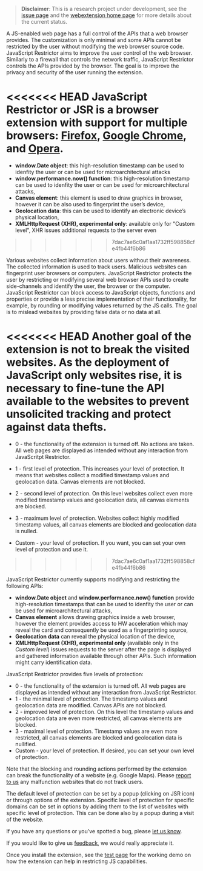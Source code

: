 > **Disclaimer**: This is a research project under development, see the [issue page](https://github.com/polcak/jsrestrictor/issues) and the [webextension home page](https://polcak.github.io/jsrestrictor/) for more details about the current status.

A JS-enabled web page has a full control of the APIs that a web browser provides. The customization is only minimal and some APIs cannot be restricted by the user without modifying the web browser source code. JavaScript Restrictor aims to improve the user control of the web browser. Similarly to a firewall that controls the network traffic, JavaScript Restrictor controls the APIs provided by the browser. The goal is to improve the privacy and security of the user running the extension.

<<<<<<< HEAD
JavaScript Restrictor or JSR is a browser extension with support for multiple browsers: [Firefox](https://addons.mozilla.org/cs/firefox/addon/javascript-restrictor/), [Google Chrome](https://chrome.google.com/webstore/detail/javascript-restrictor/ammoloihpcbognfddfjcljgembpibcmb), and [Opera](https://addons.opera.com/en/extensions/details/javascript-restrictor/).
=======
* **window.Date object**: this high-resolution timestamp can be used to idenfity the user or can be used for microarchitectural attacks
* **window.performance.now() function**: this high-resolution timestamp can be used to idenfity the user or can be used for microarchitectural attacks,
* **Canvas element**: this element is used to draw graphics in browser, however it can be also used to fingerprint the user’s device,
* **Geolocation data**: this can be used to identify an electronic device’s physical location,
* **XMLHttpRequest (XHR), experimental only**: available only for "Custom level", XHR issues additional requests to the server even
>>>>>>> 7dac7ae6c0af1aa1732ff598858cfe4fb44f6b86

Various websites collect information about users without their awareness. The collected information is used to track users. Malicious websites can fingerprint user browsers or computers. JavaScript Restrictor protects the user by restricting or modifying several web browser APIs used to create side-channels and identify the user, the browser or the computer. JavaScript Restrictor can block access to JavaScript objects, functions and properties or provide a less precise implementation of their functionality, for example, by rounding or modifying values returned by the JS calls. The goal is to mislead websites by providing false data or no data at all.

<<<<<<< HEAD
Another goal of the extension is not to break the visited websites. As the deployment of JavaScript only websites rise, it is necessary to fine-tune the API available to the websites to prevent unsolicited tracking and protect against data thefts.
=======
* 0 - the functionality of the extension is turned off. No actions are taken. All web pages are displayed as intended without any interaction from JavaScritpt Restrictor.

* 1 - first level of protection. This increases your level of protection. It means that websites collect a modified timestamp values and geolocation data. Canvas elements are not blocked.
* 2 - second level of protection. On this level websites collect even more modified timestamp values and geolocation data, all canvas elements are blocked.
* 3 - maximum level of protection. Websites collect highly modified timestamp values, all canvas elements are blocked and geolocation data is nulled.
* Custom - your level of protection. If you want, you can set your own level of protection and use it.
>>>>>>> 7dac7ae6c0af1aa1732ff598858cfe4fb44f6b86

JavaScript Restrictor currently supports modifying and restricting the following APIs:

* **window.Date object** and **window.performance.now() function** provide high-resolution timestamps that can be used to idenfity the user or can be used for microarchitectural attacks,
* **Canvas element** allows drawing graphics inside a web browser, however the element provides access to HW acceleration which may reveal the card and consequently be used as a fingerprinting source,
* **Geolocation data** can reveal the physical location of the device,
* **XMLHttpRequest (XHR), experimental only** (available only in the _Custom level_) issues requests to the server after the page is displayed and gathered information available through other APIs. Such information might carry identification data.

JavaScript Restrictor provides five levels of protection:

* 0 - the functionality of the extension is turned off. All web pages are displayed as intended without any interaction from JavaScript Restrictor.
* 1 - the minimal level of protection. The timestamp values and geolocation data are modified. Canvas APIs are not blocked.
* 2 - improved level of protection. On this level the timestamp values and geolocation data are even more restricted, all canvas elements are blocked.
* 3 - maximal level of protection. Timestamp values are even more restricted, all canvas elements are blocked and geolocation data is nullified.
* Custom - your level of protection. If desired, you can set your own level of protection.

Note that the blocking and rounding actions performed by the extension can break the functionality of a website (e.g. Google Maps). Please [report to us](https://github.com/polcak/jsrestrictor/issues) any malfunction websites that do not track users.

The default level of protection can be set by a popup (clicking on JSR icon) or through options of the extension. Specific level of protection for specific domains can be set in options by adding them to the list of websites with specific level of protection. This can be done also by a popup during a visit of the website.

If you have any questions or you’ve spotted a bug, please [let us know](https://github.com/polcak/jsrestrictor/issues).

If you would like to give us [feedback](https://github.com/polcak/jsrestrictor/issues), we would really appreciate it.

Once you install the extension, see the [test page](test/test.html) for the working demo on how the
extension can help in restricting JS capabilities.
